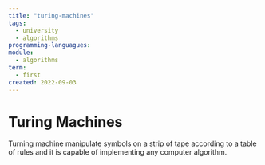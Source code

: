 ```yaml
---
title: "turing-machines"
tags:
  - university
  - algorithms
programming-languagues:
module:
  - algorithms
term:
  - first
created: 2022-09-03
---
```

# Turing Machines
Turning machine manipulate symbols on a strip of tape according to a table of rules and it is capable of implementing any computer algorithm.